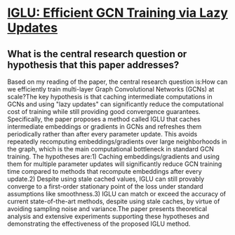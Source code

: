 # [IGLU: Efficient GCN Training via Lazy Updates](https://arxiv.org/abs/2109.13995)

## What is the central research question or hypothesis that this paper addresses?

Based on my reading of the paper, the central research question is:How can we efficiently train multi-layer Graph Convolutional Networks (GCNs) at scale?The key hypothesis is that caching intermediate computations in GCNs and using "lazy updates" can significantly reduce the computational cost of training while still providing good convergence guarantees. Specifically, the paper proposes a method called IGLU that caches intermediate embeddings or gradients in GCNs and refreshes them periodically rather than after every parameter update. This avoids repeatedly recomputing embeddings/gradients over large neighborhoods in the graph, which is the main computational bottleneck in standard GCN training. The hypotheses are:1) Caching embeddings/gradients and using them for multiple parameter updates will significantly reduce GCN training time compared to methods that recompute embeddings after every update.2) Despite using stale cached values, IGLU can still provably converge to a first-order stationary point of the loss under standard assumptions like smoothness.3) IGLU can match or exceed the accuracy of current state-of-the-art methods, despite using stale caches, by virtue of avoiding sampling noise and variance.The paper presents theoretical analysis and extensive experiments supporting these hypotheses and demonstrating the effectiveness of the proposed IGLU method.
